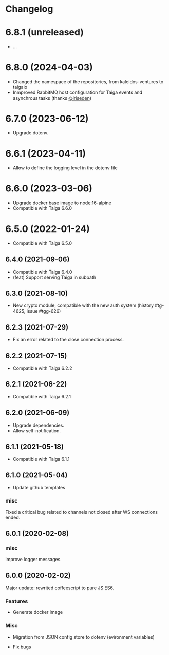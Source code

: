 # Changelog

# 6.8.1 (unreleased)

- ...

# 6.8.0 (2024-04-03)

- Changed the namespace of the repositories, from kaleidos-ventures to taigaio
- Inmproved RabbitMQ host configuration for Taiga events and asynchrous tasks (thanks [@iriseden](https://github.com/iriseden))

# 6.7.0 (2023-06-12)

- Upgrade dotenv.

# 6.6.1 (2023-04-11)

- Allow to define the logging level in the dotenv file

# 6.6.0 (2023-03-06)

- Upgrade docker base image to node:16-alpine
- Compatible with Taiga 6.6.0

# 6.5.0 (2022-01-24)

- Compatible with Taiga 6.5.0

## 6.4.0 (2021-09-06)

- Compatible with Taiga 6.4.0
- (feat) Support serving Taiga in subpath

## 6.3.0 (2021-08-10)

- New crypto module, compatible with the new auth system (history #tg-4625, issue #tgg-626)

## 6.2.3 (2021-07-29)

- Fix an error related to the close connection process.

## 6.2.2 (2021-07-15)

- Compatible with Taiga 6.2.2

## 6.2.1 (2021-06-22)

- Compatible with Taiga 6.2.1

## 6.2.0 (2021-06-09)

- Upgrade dependencies.
- Allow self-notification.

## 6.1.1 (2021-05-18)

- Compatible with Taiga 6.1.1

## 6.1.0 (2021-05-04)

- Update github templates

### misc

Fixed a critical bug related to channels not closed after WS connections ended.


## 6.0.1 (2020-02-08)

### misc

improve logger messages.


## 6.0.0 (2020-02-02)

Major update: rewrited coffeescript to pure JS ES6.

### Features

- Generate docker image

### Misc

- Migration from JSON config store to dotenv (evironment variables)

- Fix bugs
